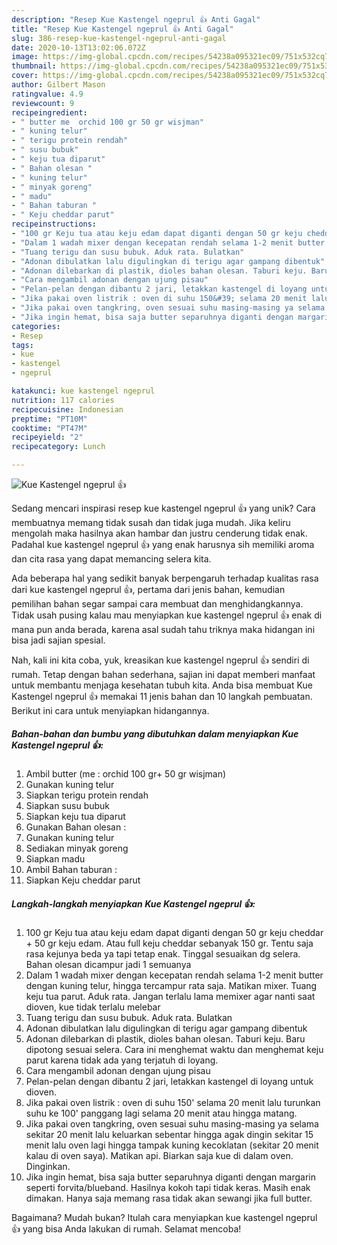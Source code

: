 ```yaml
---
description: "Resep Kue Kastengel ngeprul 👍 Anti Gagal"
title: "Resep Kue Kastengel ngeprul 👍 Anti Gagal"
slug: 386-resep-kue-kastengel-ngeprul-anti-gagal
date: 2020-10-13T13:02:06.072Z
image: https://img-global.cpcdn.com/recipes/54238a095321ec09/751x532cq70/kue-kastengel-ngeprul-👍-foto-resep-utama.jpg
thumbnail: https://img-global.cpcdn.com/recipes/54238a095321ec09/751x532cq70/kue-kastengel-ngeprul-👍-foto-resep-utama.jpg
cover: https://img-global.cpcdn.com/recipes/54238a095321ec09/751x532cq70/kue-kastengel-ngeprul-👍-foto-resep-utama.jpg
author: Gilbert Mason
ratingvalue: 4.9
reviewcount: 9
recipeingredient:
- " butter me  orchid 100 gr 50 gr wisjman"
- " kuning telur"
- " terigu protein rendah"
- " susu bubuk"
- " keju tua diparut"
- " Bahan olesan "
- " kuning telur"
- " minyak goreng"
- " madu"
- " Bahan taburan "
- " Keju cheddar parut"
recipeinstructions:
- "100 gr Keju tua atau keju edam dapat diganti dengan 50 gr keju cheddar + 50 gr keju edam. Atau full keju cheddar sebanyak 150 gr. Tentu saja rasa kejunya beda ya tapi tetap enak. Tinggal sesuaikan dg selera. Bahan olesan dicampur jadi 1 semuanya"
- "Dalam 1 wadah mixer dengan kecepatan rendah selama 1-2 menit butter dengan kuning telur, hingga tercampur rata saja. Matikan mixer. Tuang keju tua parut. Aduk rata. Jangan terlalu lama memixer agar nanti saat dioven, kue tidak terlalu melebar"
- "Tuang terigu dan susu bubuk. Aduk rata. Bulatkan"
- "Adonan dibulatkan lalu digulingkan di terigu agar gampang dibentuk"
- "Adonan dilebarkan di plastik, dioles bahan olesan. Taburi keju. Baru dipotong sesuai selera. Cara ini menghemat waktu dan menghemat keju parut karena tidak ada yang terjatuh di loyang."
- "Cara mengambil adonan dengan ujung pisau"
- "Pelan-pelan dengan dibantu 2 jari, letakkan kastengel di loyang untuk dioven."
- "Jika pakai oven listrik : oven di suhu 150&#39; selama 20 menit lalu turunkan suhu ke 100&#39; panggang lagi selama 20 menit atau hingga matang."
- "Jika pakai oven tangkring, oven sesuai suhu masing-masing ya selama sekitar 20 menit lalu keluarkan sebentar hingga agak dingin sekitar 15 menit lalu oven lagi hingga tampak kuning kecoklatan (sekitar 20 menit kalau di oven saya). Matikan api. Biarkan saja kue di dalam oven. Dinginkan."
- "Jika ingin hemat, bisa saja butter separuhnya diganti dengan margarin seperti forvita/blueband. Hasilnya kokoh tapi tidak keras. Masih enak dimakan. Hanya saja memang rasa tidak akan sewangi jika full butter."
categories:
- Resep
tags:
- kue
- kastengel
- ngeprul

katakunci: kue kastengel ngeprul 
nutrition: 117 calories
recipecuisine: Indonesian
preptime: "PT10M"
cooktime: "PT47M"
recipeyield: "2"
recipecategory: Lunch

---
```



![Kue Kastengel ngeprul 👍](https://img-global.cpcdn.com/recipes/54238a095321ec09/751x532cq70/kue-kastengel-ngeprul-👍-foto-resep-utama.jpg)

Sedang mencari inspirasi resep kue kastengel ngeprul 👍 yang unik? Cara membuatnya memang tidak susah dan tidak juga mudah. Jika keliru mengolah maka hasilnya akan hambar dan justru cenderung tidak enak. Padahal kue kastengel ngeprul 👍 yang enak harusnya sih memiliki aroma dan cita rasa yang dapat memancing selera kita.



Ada beberapa hal yang sedikit banyak berpengaruh terhadap kualitas rasa dari kue kastengel ngeprul 👍, pertama dari jenis bahan, kemudian pemilihan bahan segar sampai cara membuat dan menghidangkannya. Tidak usah pusing kalau mau menyiapkan kue kastengel ngeprul 👍 enak di mana pun anda berada, karena asal sudah tahu triknya maka hidangan ini bisa jadi sajian spesial.


Nah, kali ini kita coba, yuk, kreasikan kue kastengel ngeprul 👍 sendiri di rumah. Tetap dengan bahan sederhana, sajian ini dapat memberi manfaat untuk membantu menjaga kesehatan tubuh kita. Anda bisa membuat Kue Kastengel ngeprul 👍 memakai 11 jenis bahan dan 10 langkah pembuatan. Berikut ini cara untuk menyiapkan hidangannya.

<!--inarticleads1-->

##### Bahan-bahan dan bumbu yang dibutuhkan dalam menyiapkan Kue Kastengel ngeprul 👍:

1. Ambil  butter (me : orchid 100 gr+ 50 gr wisjman)
1. Gunakan  kuning telur
1. Siapkan  terigu protein rendah
1. Siapkan  susu bubuk
1. Siapkan  keju tua diparut
1. Gunakan  Bahan olesan :
1. Gunakan  kuning telur
1. Sediakan  minyak goreng
1. Siapkan  madu
1. Ambil  Bahan taburan :
1. Siapkan  Keju cheddar parut




<!--inarticleads2-->

##### Langkah-langkah menyiapkan Kue Kastengel ngeprul 👍:

1. 100 gr Keju tua atau keju edam dapat diganti dengan 50 gr keju cheddar + 50 gr keju edam. Atau full keju cheddar sebanyak 150 gr. Tentu saja rasa kejunya beda ya tapi tetap enak. Tinggal sesuaikan dg selera. Bahan olesan dicampur jadi 1 semuanya
1. Dalam 1 wadah mixer dengan kecepatan rendah selama 1-2 menit butter dengan kuning telur, hingga tercampur rata saja. Matikan mixer. Tuang keju tua parut. Aduk rata. Jangan terlalu lama memixer agar nanti saat dioven, kue tidak terlalu melebar
1. Tuang terigu dan susu bubuk. Aduk rata. Bulatkan
1. Adonan dibulatkan lalu digulingkan di terigu agar gampang dibentuk
1. Adonan dilebarkan di plastik, dioles bahan olesan. Taburi keju. Baru dipotong sesuai selera. Cara ini menghemat waktu dan menghemat keju parut karena tidak ada yang terjatuh di loyang.
1. Cara mengambil adonan dengan ujung pisau
1. Pelan-pelan dengan dibantu 2 jari, letakkan kastengel di loyang untuk dioven.
1. Jika pakai oven listrik : oven di suhu 150&#39; selama 20 menit lalu turunkan suhu ke 100&#39; panggang lagi selama 20 menit atau hingga matang.
1. Jika pakai oven tangkring, oven sesuai suhu masing-masing ya selama sekitar 20 menit lalu keluarkan sebentar hingga agak dingin sekitar 15 menit lalu oven lagi hingga tampak kuning kecoklatan (sekitar 20 menit kalau di oven saya). Matikan api. Biarkan saja kue di dalam oven. Dinginkan.
1. Jika ingin hemat, bisa saja butter separuhnya diganti dengan margarin seperti forvita/blueband. Hasilnya kokoh tapi tidak keras. Masih enak dimakan. Hanya saja memang rasa tidak akan sewangi jika full butter.




Bagaimana? Mudah bukan? Itulah cara menyiapkan kue kastengel ngeprul 👍 yang bisa Anda lakukan di rumah. Selamat mencoba!
